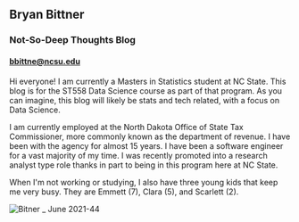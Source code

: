 ## Bryan Bittner 
### Not-So-Deep Thoughts Blog
#### bbittne@ncsu.edu

Hi everyone! I am currently a Masters in Statistics student at NC State. This blog is for the ST558 Data Science course as part of that program. As you can imagine, this blog will likely be stats and tech related, with a focus on Data Science.

I am currently employed at the North Dakota Office of State Tax Commissioner, more commonly known as the department of revenue. I have been with the agency for almost 15 years. I have been a software engineer for a vast majority of my time. I was recently promoted into a research analyst type role thanks in part to being in this program here at NC State.

When I'm not working or studying, I also have three young kids that keep me very busy. They are Emmett (7), Clara (5), and Scarlett (2).

![Bitner _ June 2021-44](https://user-images.githubusercontent.com/105761003/169710993-2b333994-20cc-41a5-beb1-8fddc736856f.jpg)
